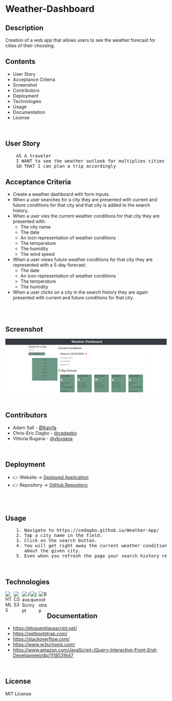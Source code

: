 # Weather-Dashboard

## Description
Creation of a web app that allows users to see the weather forecast for cities of their choosing.

## Contents
* User Story
* Acceptance Criteria
* Screenshot
* Contributors
* Deployment
* Technologies
* Usage
* Documentation
* License

<br />

## User Story
<pre>
    AS A traveler
    I WANT to see the weather outlook for multiplies cities
    SO THAT I can plan a trip accordingly
</pre>

## Acceptance Criteria
* Create a weather dashboard with form inputs.
* When a user searches for a city they are presented with current and future conditions for that city and that city is added to the search history.
* When a user vies the current weather conditions for that city they are presented with:
    * The city name
    * The date
    * An icon representation of weather conditions
    * The temperature
    * The humidity
    * The wind speed
* When a user views future weather conditions for that city they are represented with a 5-day forecast:
    * The date
    * An icon representation of weather conditions
    * The temperature
    * The humidity
* When a user clicks on a city in the search history they are again presented with current and future conditions for that city.
<br />
<br />

## Screenshot
<img src="./images/Weather-Dashboard_screenshot.png">
<br />
<br />

## Contributors
* Adam Sall - <a href="https://github.com/Kaiyfa">@Kaiyfa</a>
* Chris-Eric Dagbo - <a href="https://github.com/cedagbo">@cedagbo</a>
* Vittoria Bugana - <a href="https://github.com/vbugana">@vbugana</a>

<br />

## Deployment
* 👉 Website → <a href="https://cedagbo.github.io/Weather-App/">Deployed Application</a>
* 👉 Repository → <a href="https://github.com/cedagbo/Weather-Dashboard"> GitHub Repository </a>
<br />
<br />

## Usage
<pre>
    1. Navigate to <a>https://cedagbo.github.io/Weather-App/ </a>
    2. Tap a city name in the field.
    3. Click on the search button.
    4. You will get right away the current weather conditions and the 5-day forecast 
       about the given city.
    5. Even when you refresh the page your search history remains available on the deployed application.
</pre>
<br />

## Technologies
<img align="left" alt="HTML5" width="26px" src="https://cdn.jsdelivr.net/gh/devicons/devicon/icons/html5/html5-plain-wordmark.svg" />
<img align="left" alt="CSS3" width="26px" src="https://cdn.jsdelivr.net/gh/devicons/devicon/icons/css3/css3-plain-wordmark.svg" />
<img align="left" alt="JavaScript" width="26px" src="https://cdn.jsdelivr.net/gh/devicons/devicon/icons/javascript/javascript-original.svg" />
<img align="left" alt="jquery" width="26px" src="https://cdn.jsdelivr.net/gh/devicons/devicon/icons/jquery/jquery-plain-wordmark.svg" />
<img align="left" alt="Bootstrap" width="26px" src="https://cdn.jsdelivr.net/gh/devicons/devicon/icons/bootstrap/bootstrap-original-wordmark.svg" />
<br />

<br />

##


## Documentation
* https://eloquentjavascript.net/
* https://getbootstrap.com/
* https://stackoverflow.com/
* https://www.w3schools.com/
* https://www.amazon.com/JavaScript-JQuery-Interactive-Front-End-Development/dp/1118531647

<br />

## License
MIT License